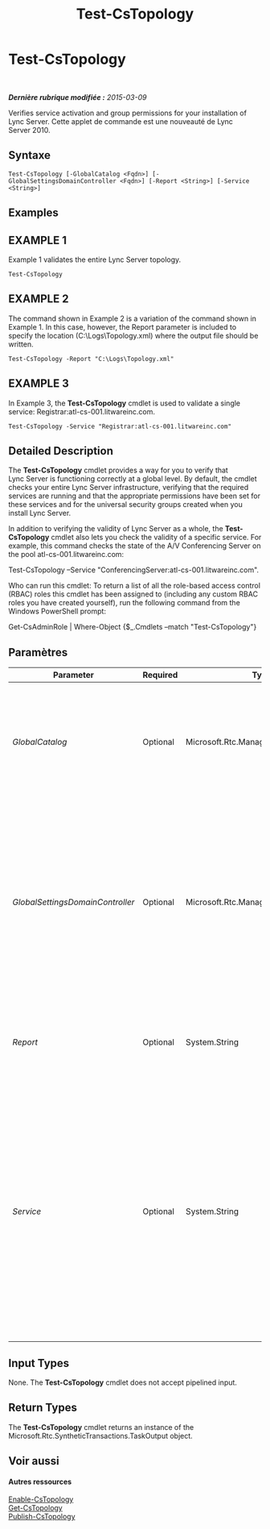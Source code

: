 ﻿---
title: Test-CsTopology
TOCTitle: Test-CsTopology
ms:assetid: 06ffa245-f1c7-46b7-9be6-5b291deda5c1
ms:mtpsurl: https://technet.microsoft.com/fr-fr/library/Gg398127(v=OCS.15)
ms:contentKeyID: 49296148
ms.date: 05/20/2016
mtps_version: v=OCS.15
ms.translationtype: HT
---

# Test-CsTopology

 

_**Dernière rubrique modifiée :** 2015-03-09_

Verifies service activation and group permissions for your installation of Lync Server. Cette applet de commande est une nouveauté de Lync Server 2010.

## Syntaxe

    Test-CsTopology [-GlobalCatalog <Fqdn>] [-GlobalSettingsDomainController <Fqdn>] [-Report <String>] [-Service <String>]

## Examples

## EXAMPLE 1

Example 1 validates the entire Lync Server topology.

    Test-CsTopology

## EXAMPLE 2

The command shown in Example 2 is a variation of the command shown in Example 1. In this case, however, the Report parameter is included to specify the location (C:\\Logs\\Topology.xml) where the output file should be written.

    Test-CsTopology -Report "C:\Logs\Topology.xml"

## EXAMPLE 3

In Example 3, the **Test-CsTopology** cmdlet is used to validate a single service: Registrar:atl-cs-001.litwareinc.com.

    Test-CsTopology -Service "Registrar:atl-cs-001.litwareinc.com"

## Detailed Description

The **Test-CsTopology** cmdlet provides a way for you to verify that Lync Server is functioning correctly at a global level. By default, the cmdlet checks your entire Lync Server infrastructure, verifying that the required services are running and that the appropriate permissions have been set for these services and for the universal security groups created when you install Lync Server.

In addition to verifying the validity of Lync Server as a whole, the **Test-CsTopology** cmdlet also lets you check the validity of a specific service. For example, this command checks the state of the A/V Conferencing Server on the pool atl-cs-001.litwareinc.com:

Test-CsTopology –Service "ConferencingServer:atl-cs-001.litwareinc.com".

Who can run this cmdlet: To return a list of all the role-based access control (RBAC) roles this cmdlet has been assigned to (including any custom RBAC roles you have created yourself), run the following command from the Windows PowerShell prompt:

Get-CsAdminRole | Where-Object {$\_.Cmdlets –match "Test-CsTopology"}

## Paramètres


<table>
<colgroup>
<col style="width: 25%" />
<col style="width: 25%" />
<col style="width: 25%" />
<col style="width: 25%" />
</colgroup>
<thead>
<tr class="header">
<th>Parameter</th>
<th>Required</th>
<th>Type</th>
<th>Description</th>
</tr>
</thead>
<tbody>
<tr class="odd">
<td><p><em>GlobalCatalog</em></p></td>
<td><p>Optional</p></td>
<td><p>Microsoft.Rtc.Management.Deploy.Fqdn</p></td>
<td><p>Fully qualified domain name (FQDN) of a global catalog server in your domain. This parameter is not required if you are running the <strong>Test-CsTopology</strong> cmdlet on a computer with an account in your domain.</p></td>
</tr>
<tr class="even">
<td><p><em>GlobalSettingsDomainController</em></p></td>
<td><p>Optional</p></td>
<td><p>Microsoft.Rtc.Management.Deploy.Fqdn</p></td>
<td><p>FQDN of a domain controller where global settings are stored. If global settings are stored in the System container in services de domaine Active Directory, then this parameter must point to the root domain controller. If global settings are stored in the Configuration container, then any domain controller can be used and this parameter can be omitted.</p></td>
</tr>
<tr class="odd">
<td><p><em>Report</em></p></td>
<td><p>Optional</p></td>
<td><p>System.String</p></td>
<td><p>Enables you to specify a file path for the log file created when the cmdlet runs. For example: -Report &quot;C:\Logs\Topology.html&quot;</p></td>
</tr>
<tr class="even">
<td><p><em>Service</em></p></td>
<td><p>Optional</p></td>
<td><p>System.String</p></td>
<td><p>When present, the <strong>Test-CsTopology</strong> cmdlet limits its validation checks to the specified service. (Note that you can only specify one service at a time when using the Service parameter.) Services should be specified using the appropriate service ID; for example, this syntax refers to the Registrar service on the atl-cs-001.litwareinc.com pool: -Service &quot;Registrar:atl-cs-001.litwareinc.com&quot;.</p>
<p>If this parameter is not included then the entire topology will be validated.</p></td>
</tr>
</tbody>
</table>


## Input Types

None. The **Test-CsTopology** cmdlet does not accept pipelined input.

## Return Types

The **Test-CsTopology** cmdlet returns an instance of the Microsoft.Rtc.SyntheticTransactions.TaskOutput object.

## Voir aussi

#### Autres ressources

[Enable-CsTopology](enable-cstopology.md)  
[Get-CsTopology](get-cstopology.md)  
[Publish-CsTopology](publish-cstopology.md)

